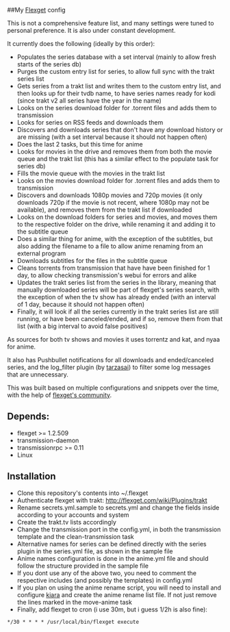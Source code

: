 ##My [Flexget](https://github.com/Flexget/Flexget) config

This is not a comprehensive feature list, and many settings were tuned to personal preference. It is also under constant development.

It currently does the following (ideally by this order):
* Populates the series database with a set interval (mainly to allow fresh starts of the series db)
* Purges the custom entry list for series, to allow full sync with the trakt series list
* Gets series from a trakt list and writes them to the custom entry list, and then looks up for their tvdb name, to have series names ready for kodi (since trakt v2 all series have the year in the name)
* Looks on the series download folder for .torrent files and adds them to transmission
* Looks for series on RSS feeds and downloads them
* Discovers and downloads series that don't have any download history or are missing (with a set interval because it should not happen often)
* Does the last 2 tasks, but this time for anime
* Looks for movies in the drive and removes them from both the movie queue and the trakt list (this has a similar effect to the populate task for series db)
* Fills the movie queue with the movies in the trakt list
* Looks on the movies download folder for .torrent files and adds them to transmission
* Discovers and downloads 1080p movies and 720p movies (it only downloads 720p if the movie is not recent, where 1080p may not be available), and removes them from the trakt list if downloaded
* Looks on the download folders for series and movies, and moves them to the respective folder on the drive, while renaming it and adding it to the subtitle queue
* Does a similar thing for anime, with the exception of the subtitles, but also adding the filename to a file to allow anime renaming from an external program
* Downloads subtitles for the files in the subtitle queue
* Cleans torrents from transmission that have have been finished for 1 day, to allow checking transmission's webui for errors and alike
* Updates the trakt series list from the series in the library, meaning that manually downloaded series will be part of flexget's series search, with the exception of when the tv show has already ended (with an interval of 1 day, because it should not happen often)
* Finally, it will look if all the series currently in the trakt series list are still running, or have been canceled/ended, and if so, remove them from that list (with a big interval to avoid false positives)

As sources for both tv shows and movies it uses torrentz and kat, and nyaa for anime.

It also has Pushbullet notifications for all downloads and ended/canceled series, and the log_filter plugin (by [tarzasai](https://github.com/tarzasai/.flexget)) to filter some log messages that are unnecessary.

This was built based on multiple configurations and snippets over the time, with the help of [flexget's community](http://discuss.flexget.com/).


Depends:
--------

* flexget >= 1.2.509
* transmission-daemon
* transmissionrpc >= 0.11
* Linux


Installation
------------

* Clone this repository's contents into ~/.flexget
* Authenticate flexget with trakt: http://flexget.com/wiki/Plugins/trakt
* Rename secrets.yml.sample to secrets.yml and change the fields inside according to your accounts and system
* Create the trakt.tv lists accordingly
* Change the transmission port in the config.yml, in both the transmission template and the clean-transmission task
* Alternative names for series can be defined directly with the series plugin in the series.yml file, as shown in the sample file
* Anime names configuration is done in the anime.yml file and should follow the structure provided in the sample file
* If you dont use any of the above two, you need to comment the respective includes (and possibly the templates) in config.yml
* If you plan on using the anime rename script, you will need to install and configure [kiara](https://github.com/jonybat/kiara/) and create the anime rename list file. If not just remove the lines marked in the move-anime task
* Finally, add flexget to cron (i use 30m, but i guess 1/2h is also fine):

`*/30 * * * * /usr/local/bin/flexget execute`
